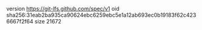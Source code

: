 version https://git-lfs.github.com/spec/v1
oid sha256:31eab2ba935ca90624ebc6259ebc5e1a12ab693ec0b19183f62c4236667f2f64
size 21672
